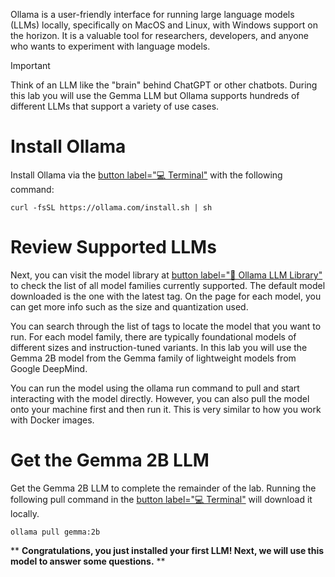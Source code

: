 Ollama is a user-friendly interface for running large language models (LLMs) locally, specifically on MacOS and Linux, with Windows support on the horizon. It is a valuable tool for researchers, developers, and anyone who wants to experiment with language models.

> [!IMPORTANT]
> Think of an LLM like the "brain" behind ChatGPT or other chatbots.
> During this lab you will use the Gemma LLM but Ollama supports hundreds of different LLMs that support a variety of use cases.

# Install Ollama

Install Ollama via the [button label="💻 Terminal"](tab-0) with the following command:

```bash,nocopy
curl -fsSL https://ollama.com/install.sh | sh
```

# Review Supported LLMs

Next, you can visit the model library at [button label="📖 Ollama LLM Library"](tab-2) to check the list of all model families currently supported. The default model downloaded is the one with the latest tag. On the page for each model, you can get more info such as the size and quantization used.

You can search through the list of tags to locate the model that you want to run. For each model family, there are typically foundational models of different sizes and instruction-tuned variants. In this lab you will use the Gemma 2B model from the Gemma family of lightweight models from Google DeepMind.

You can run the model using the ollama run command to pull and start interacting with the model directly. However, you can also pull the model onto your machine first and then run it. This is very similar to how you work with Docker images.

# Get the Gemma 2B LLM

Get the Gemma 2B LLM to complete the remainder of the lab. Running the following pull command in the [button label="💻 Terminal"](tab-0) will download it locally.

```bash,run
ollama pull gemma:2b
```

<instruqt-task id="ollama_is_installed"></instruqt-task>

\*\* **Congratulations, you just installed your first LLM! Next, we will use this model to answer some questions.** \*\*

<instruqt-completion
  heading="Congratualtions!"
  finish-button-label="Take me home">
</instruqt-completion>
